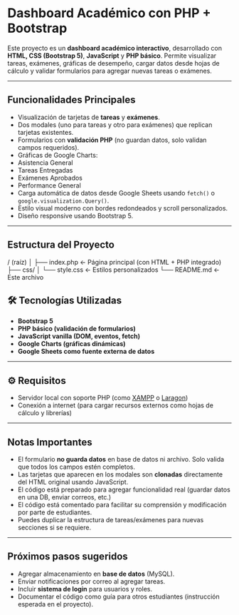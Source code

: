 # Dashboard Académico con PHP + Bootstrap

Este proyecto es un **dashboard académico interactivo**, desarrollado con **HTML, CSS (Bootstrap 5)**, **JavaScript** y **PHP básico**. Permite visualizar tareas, exámenes, gráficas de desempeño, cargar datos desde hojas de cálculo y validar formularios para agregar nuevas tareas o exámenes.

---

## Funcionalidades Principales

-  Visualización de tarjetas de **tareas** y **exámenes**.
-  Dos modales (uno para tareas y otro para exámenes) que replican tarjetas existentes.
-  Formularios con **validación PHP** (no guardan datos, solo validan campos requeridos).
-  Gráficas de Google Charts:
  - Asistencia General
  - Tareas Entregadas
  - Exámenes Aprobados
  - Performance General
-  Carga automática de datos desde Google Sheets usando `fetch()` o `google.visualization.Query()`.
-  Estilo visual moderno con bordes redondeados y scroll personalizados.
-  Diseño responsive usando Bootstrap 5.

---

## Estructura del Proyecto
/ (raíz)
│
├── index.php ← Página principal (con HTML + PHP integrado)
├── css/
│ └── style.css ← Estilos personalizados
└── README.md ← Este archivo

## 🛠️ Tecnologías Utilizadas

- **Bootstrap 5**
- **PHP básico (validación de formularios)**
- **JavaScript vanilla (DOM, eventos, fetch)**
- **Google Charts (gráficas dinámicas)**
- **Google Sheets como fuente externa de datos**

---

## ⚙️ Requisitos

- Servidor local con soporte PHP (como [XAMPP](https://www.apachefriends.org/) o [Laragon](https://laragon.org/))
- Conexión a internet (para cargar recursos externos como hojas de cálculo y librerías)

---

##  Notas Importantes

-  El formulario **no guarda datos** en base de datos ni archivo. Solo valida que todos los campos estén completos.
-  Las tarjetas que aparecen en los modales son **clonadas** directamente del HTML original usando JavaScript.
-  El código está preparado para agregar funcionalidad real (guardar datos en una DB, enviar correos, etc.)
-  El código está comentado para facilitar su comprensión y modificación por parte de estudiantes.
- Puedes duplicar la estructura de tareas/exámenes para nuevas secciones si se requiere.

---

##  Próximos pasos sugeridos

-  Agregar almacenamiento en **base de datos** (MySQL).
-  Enviar notificaciones por correo al agregar tareas.
-  Incluir **sistema de login** para usuarios y roles.
-  Documentar el código como guía para otros estudiantes (instrucción esperada en el proyecto).

